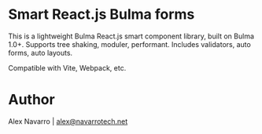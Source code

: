 # Smart React.js Bulma forms

This is a lightweight Bulma React.js smart component library, built on Bulma 1.0+. Supports tree shaking, moduler, performant. Includes validators, auto forms, auto layouts.

Compatible with Vite, Webpack, etc.

# Author
Alex Navarro | alex@navarrotech.net
